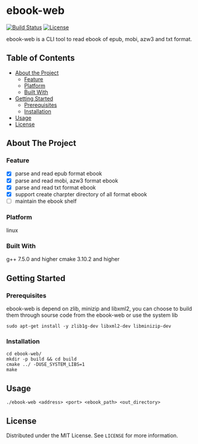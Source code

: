 # ebook-web

[![Build Status](https://travis-ci.com/seasona/ebook-web.svg?branch=master)](https://travis-ci.com/seasona/ebook-web)
[![License](https://img.shields.io/github/license/seasona/ebook-web)](https://img.shields.io/github/license/seasona/ebook-web)

ebook-web is a CLI tool to read ebook of epub, mobi, azw3 and txt format.

## Table of Contents

* [About the Project](#about-the-project)
  * [Feature](#feature)
  * [Platform](#platform)
  * [Built With](#built-with)
* [Getting Started](#getting-started)
  * [Prerequisites](#prerequisites)
  * [Installation](#installation)
* [Usage](#usage)
* [License](#license)


## About The Project

### Feature

- [x] parse and read epub format ebook
- [x] parse and read mobi, azw3 format ebook
- [x] parse and read txt format ebook
- [x] support create charpter directory of all format ebook
- [ ] maintain the ebook shelf

### Platform

linux

### Built With

g++ 7.5.0 and higher
cmake 3.10.2 and higher

## Getting Started

### Prerequisites

ebook-web is depend on zlib, minizip and libxml2, you can choose to build them through sourse code from the ebook-web or use the system lib

```shell
sudo apt-get install -y zlib1g-dev libxml2-dev libminizip-dev
```

### Installation

```shell
cd ebook-web/
mkdir -p build && cd build
cmake ../ -DUSE_SYSTEM_LIBS=1  
make 
```

## Usage

```shell
./ebook-web <address> <port> <ebook_path> <out_directory>
```

## License

Distributed under the MIT License. See `LICENSE` for more information.


